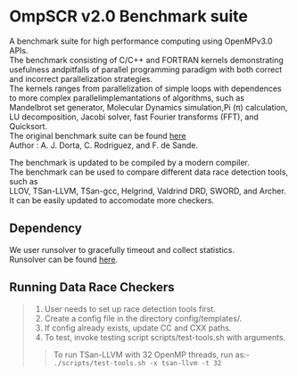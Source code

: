 # OmpSCR v2.0 Benchmark suite

A benchmark suite for high performance computing using OpenMPv3.0 APIs.  
The benchmark consisting of C/C++ and FORTRAN kernels demonstrating  
usefulness andpitfalls of parallel programming paradigm with both correct  
and incorrect parallelization strategies.  
The kernels ranges from parallelization of simple loops with dependences  
to more complex parallelimplemantations of algorithms, such as  
Mandelbrot set generator, Molecular Dynamics simulation,Pi (π) calculation,  
LU decomposition, Jacobi solver, fast Fourier transforms (FFT), and Quicksort.  
The original benchmark suite can be found [here](https://sourceforge.net/projects/ompscr/files/OmpSCR/OmpSCR%20Full%20Distribution%20v2.0/)  
Author : A. J. Dorta, C. Rodriguez, and F. de Sande.  

The benchmark is updated to be compiled by a modern compiler.  
The benchmark can be used to compare different data race detection tools, such as  
LLOV, TSan-LLVM, TSan-gcc, Helgrind, Valdrind DRD, SWORD, and Archer.  
It can be easily updated to accomodate more checkers.  


## Dependency

We user runsolver to gracefully timeout and collect statistics.  
Runsolver can be found [here](https://github.com/utpalbora/runsolver.git).  


## Running Data Race Checkers

> 1.  User needs to set up race detection tools first.
> 2.  Create a config file in the directory config/templates/.
> 3.  If config already exists, update CC and CXX paths.
> 4.  To test, invoke testing script scripts/test-tools.sh with arguments.
> >   To run TSan-LLVM with 32 OpenMP threads, run as:-
> > `` ./scripts/test-tools.sh -x tsan-llvm -t 32  ``

